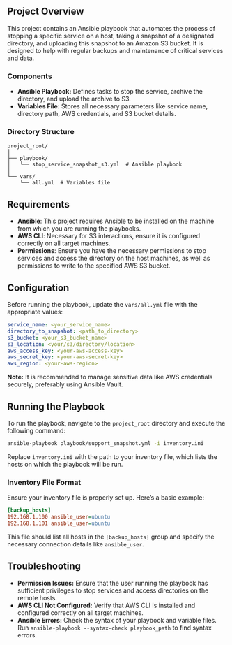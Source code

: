 ## Project Overview

This project contains an Ansible playbook that automates the process of stopping a specific service on a host, taking a snapshot of a designated directory, and uploading this snapshot to an Amazon S3 bucket. It is designed to help with regular backups and maintenance of critical services and data.

### Components

- **Ansible Playbook:** Defines tasks to stop the service, archive the directory, and upload the archive to S3.
- **Variables File:** Stores all necessary parameters like service name, directory path, AWS credentials, and S3 bucket details.

### Directory Structure

```
project_root/
│
├── playbook/
│   └── stop_service_snapshot_s3.yml  # Ansible playbook
│
└── vars/
    └── all.yml  # Variables file
```

## Requirements

- **Ansible**: This project requires Ansible to be installed on the machine from which you are running the playbooks.
- **AWS CLI**: Necessary for S3 interactions, ensure it is configured correctly on all target machines.
- **Permissions**: Ensure you have the necessary permissions to stop services and access the directory on the host machines, as well as permissions to write to the specified AWS S3 bucket.

## Configuration

Before running the playbook, update the `vars/all.yml` file with the appropriate values:

```yaml
service_name: <your_service_name>
directory_to_snapshot: <path_to_directory>
s3_bucket: <your_s3_bucket_name>
s3_location: <your/s3/directory/location>
aws_access_key: <your-aws-access-key>
aws_secret_key: <your-aws-secret-key>
aws_region: <your-aws-region>
```

**Note:** It is recommended to manage sensitive data like AWS credentials securely, preferably using Ansible Vault.

## Running the Playbook

To run the playbook, navigate to the `project_root` directory and execute the following command:

```bash
ansible-playbook playbook/support_snapshot.yml -i inventory.ini
```

Replace `inventory.ini` with the path to your inventory file, which lists the hosts on which the playbook will be run.

### Inventory File Format

Ensure your inventory file is properly set up. Here’s a basic example:

```ini
[backup_hosts]
192.168.1.100 ansible_user=ubuntu
192.168.1.101 ansible_user=ubuntu
```

This file should list all hosts in the `[backup_hosts]` group and specify the necessary connection details like `ansible_user`.

## Troubleshooting

- **Permission Issues:** Ensure that the user running the playbook has sufficient privileges to stop services and access directories on the remote hosts.
- **AWS CLI Not Configured:** Verify that AWS CLI is installed and configured correctly on all target machines.
- **Ansible Errors:** Check the syntax of your playbook and variable files. Run `ansible-playbook --syntax-check playbook_path` to find syntax errors.